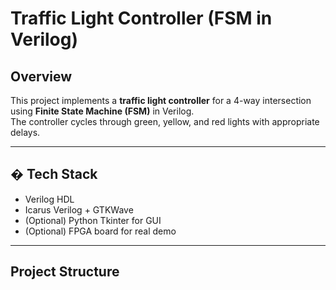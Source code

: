 # Traffic Light Controller (FSM in Verilog)

## Overview
This project implements a **traffic light controller** for a 4-way intersection using **Finite State Machine (FSM)** in Verilog.  
The controller cycles through green, yellow, and red lights with appropriate delays.

---

## � Tech Stack
- Verilog HDL
- Icarus Verilog + GTKWave
- (Optional) Python Tkinter for GUI
- (Optional) FPGA board for real demo

---

##  Project Structure
